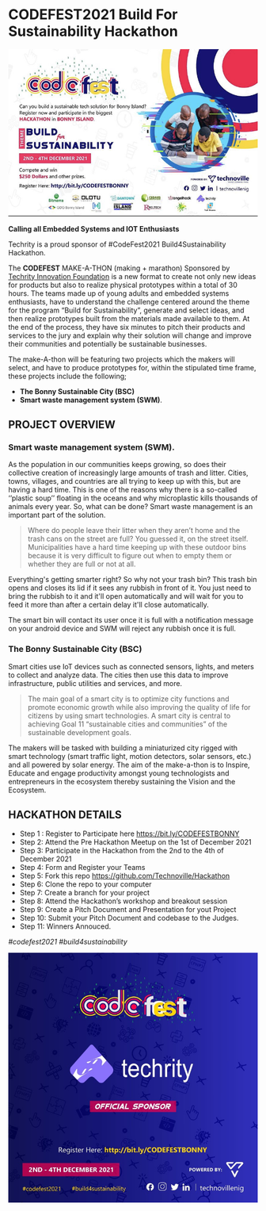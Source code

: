 # CODEFEST2021 Build For Sustainability Hackathon

![Build4Sustainability](/Build4Sustainability/images/codefest.jpg)

**Calling all Embedded Systems and IOT Enthusiasts**

Techrity is a proud sponsor of #CodeFest2021 Build4Sustainability Hackathon.

The **CODEFEST** MAKE-A-THON (making + marathon) Sponsored by [Techrity Innovation Foundation](https://techrity.org) is a new format to create not only new ideas for products but also to realize physical prototypes within a total of 30 hours. The teams made up of young adults and embedded systems enthusiasts, have to understand the challenge centered around the theme for the program “Build for Sustainability”, generate and select ideas, and then realize prototypes built from the materials made available to them. At the end of the process, they have six minutes to pitch their products and services to the jury and explain why their solution will change and improve their communities and potentially be sustainable businesses.

The make-A-thon will be featuring two projects which the makers will select, and have to produce prototypes for, within the stipulated time frame, these projects include the following;

- **The Bonny Sustainable City (BSC)**
- **Smart waste management system (SWM)**.

## PROJECT OVERVIEW

### Smart waste management system (SWM).

As the population in our communities keeps growing, so does their collective creation of increasingly large amounts of trash and litter. Cities, towns, villages, and countries are all trying to keep up with this, but are having a hard time. This is one of the reasons why there is a so-called ‘’plastic soup’’ floating in the oceans and why microplastic kills thousands of animals every year. So, what can be done? Smart waste management is an important part of the solution.
 
> Where do people leave their litter when they aren’t home and the trash cans on the street are full? You guessed it, on the street itself. Municipalities have a hard time keeping up with these outdoor bins because it is very difficult to figure out when to empty them or whether they are full or not at all.  

Everything's getting smarter right? So why not your trash bin? This trash bin opens and closes its lid if it sees any rubbish in front of it. You just need to bring the rubbish to it and it'll open automatically and will wait for you to feed it more than after a certain delay it'll close automatically.

The smart bin will contact its user once it is full with a notification message on your android device and SWM will reject any rubbish once it is full.

### The Bonny Sustainable City (BSC)

Smart cities use IoT devices such as connected sensors, lights, and meters to collect and analyze data. The cities then use this data to improve infrastructure, public utilities and services, and more. 

> The main goal of a smart city is to optimize city functions and promote economic growth while also improving the quality of life for citizens by using smart technologies. A smart city is central to achieving Goal 11 “sustainable cities and communities” of the sustainable development goals.

The makers will be tasked with building a miniaturized city rigged with smart technology (smart traffic light, motion detectors, solar sensors, etc.) and all powered by solar energy.
The aim of the make-a-thon is to Inspire, Educate and engage productivity amongst young technologists and entrepreneurs in the ecosystem thereby sustaining the Vision and the Ecosystem.

## HACKATHON DETAILS

- Step 1 : Register to Participate here https://bit.ly/CODEFESTBONNY
- Step 2: Attend the Pre Hackathon Meetup on the 1st of December 2021
- Step 3: Participate in the Hackathon from the 2nd to the 4th of December 2021
- Step 4: Form and Register your Teams
- Step 5: Fork this repo https://github.com/Technoville/Hackathon
- Step 6: Clone the repo to your computer
- Step 7: Create a branch for your project
- Step 8: Attend the Hackathon’s workshop and breakout session
- Step 9: Create a Pitch Document and Presentation for yout Project
- Step 10: Submit your Pitch Document and codebase to the Judges.
- Step 11: Winners Annouced.

_#codefest2021_
_#build4sustainability_

![Build4Sustainability](/Build4Sustainability/images/codefest-partner.jpeg)